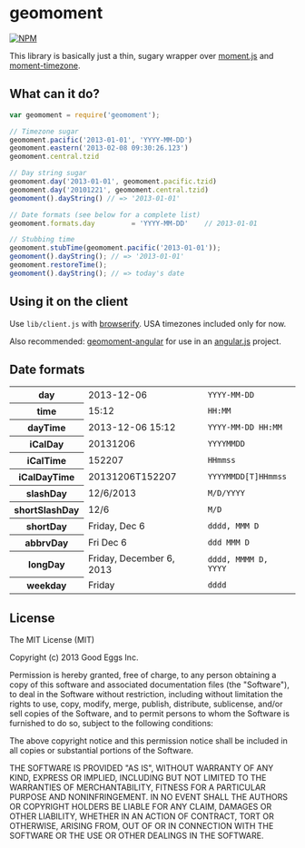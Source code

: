 # geomoment

[![NPM](https://nodei.co/npm/geomoment.png)](https://nodei.co/npm/geomoment/)

This library is basically just a thin, sugary wrapper over [moment.js](http://momentjs.com/) and [moment-timezone](http://momentjs.com/timezone/).

## What can it do?

```javascript
var geomoment = require('geomoment');

// Timezone sugar
geomoment.pacific('2013-01-01', 'YYYY-MM-DD')
geomoment.eastern('2013-02-08 09:30:26.123')
geomoment.central.tzid

// Day string sugar
geomoment.day('2013-01-01', geomoment.pacific.tzid)
geomoment.day('20101221', geomoment.central.tzid)
geomoment().dayString() // => '2013-01-01'

// Date formats (see below for a complete list)
geomoment.formats.day         = 'YYYY-MM-DD'    // 2013-01-01

// Stubbing time
geomoment.stubTime(geomoment.pacific('2013-01-01'));
geomoment().dayString(); // => '2013-01-01'
geomoment.restoreTime();
geomoment().dayString(); // => today's date
```

## Using it on the client

Use `lib/client.js` with [browserify](https://github.com/substack/node-browserify). USA timezones included only for now.

Also recommended: [geomoment-angular](https://github.com/goodeggs/geomoment-angular) for use in an [angular.js](http://angularjs.org) project.

## Date formats

<table>
  <tr>
    <th>day</th>
    <td>2013-12-06</td>
    <td><code>YYYY-MM-DD</code></td>
  </tr>
  <tr>
    <th>time</th>
    <td>15:12</td>
    <td><code>HH:MM</code></td>
  </tr>
  <tr>
    <th>dayTime</th>
    <td>2013-12-06 15:12</td>
    <td><code>YYYY-MM-DD HH:MM</code></td>
  </tr>
  <tr>
    <th>iCalDay</th>
    <td>20131206</td>
    <td><code>YYYYMMDD</code></td>
  </tr>
  <tr>
    <th>iCalTime</th>
    <td>152207</td>
    <td><code>HHmmss</code></td>
  </tr>
  <tr>
    <th>iCalDayTime</th>
    <td>20131206T152207</td>
    <td><code>YYYYMMDD[T]HHmmss</code></td>
  </tr>
  <tr>
    <th>slashDay</th>
    <td>12/6/2013</td>
    <td><code>M/D/YYYY</code></td>
  </tr>
  <tr>
    <th>shortSlashDay</th>
    <td>12/6</td>
    <td><code>M/D</code></td>
  </tr>
  <tr>
    <th>shortDay</th>
    <td>Friday, Dec 6</td>
    <td><code>dddd, MMM D</code></td>
  </tr>
  <tr>
    <th>abbrvDay</th>
    <td>Fri Dec 6</td>
    <td><code>ddd MMM D</code></td>
  </tr>
  <tr>
    <th>longDay</th>
    <td>Friday, December 6, 2013</td>
    <td><code>dddd, MMMM D, YYYY</code></td>
  </tr>
  <tr>
    <th>weekday</th>
    <td>Friday</td>
    <td><code>dddd</code></td>
  </tr>
</table>

## License

The MIT License (MIT)

Copyright (c) 2013 Good Eggs Inc.

Permission is hereby granted, free of charge, to any person obtaining a copy
of this software and associated documentation files (the "Software"), to deal
in the Software without restriction, including without limitation the rights
to use, copy, modify, merge, publish, distribute, sublicense, and/or sell
copies of the Software, and to permit persons to whom the Software is
furnished to do so, subject to the following conditions:

The above copyright notice and this permission notice shall be included in
all copies or substantial portions of the Software.

THE SOFTWARE IS PROVIDED "AS IS", WITHOUT WARRANTY OF ANY KIND, EXPRESS OR
IMPLIED, INCLUDING BUT NOT LIMITED TO THE WARRANTIES OF MERCHANTABILITY,
FITNESS FOR A PARTICULAR PURPOSE AND NONINFRINGEMENT. IN NO EVENT SHALL THE
AUTHORS OR COPYRIGHT HOLDERS BE LIABLE FOR ANY CLAIM, DAMAGES OR OTHER
LIABILITY, WHETHER IN AN ACTION OF CONTRACT, TORT OR OTHERWISE, ARISING FROM,
OUT OF OR IN CONNECTION WITH THE SOFTWARE OR THE USE OR OTHER DEALINGS IN
THE SOFTWARE.
